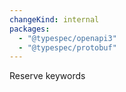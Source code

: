 ```yaml
---
changeKind: internal
packages:
  - "@typespec/openapi3"
  - "@typespec/protobuf"
---
```


Reserve keywords